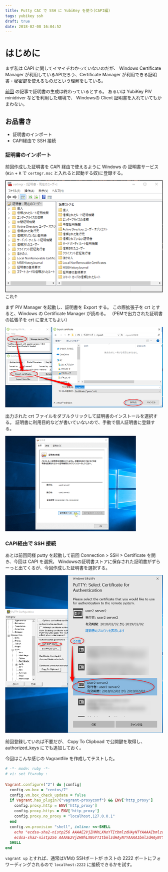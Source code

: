 ```yaml
---
title: Putty CAC で SSH に YubiKey を使う(CAPI編)
tags: yubikey ssh
draft: true
date: 2018-02-08 16:04:52
---
```



# はじめに

まず私は CAPI に関してイマイチわかっていないのだが、 Windows Certificate Manager が利用しているAPIだろう、Certificate Manager が利用できる証明書・秘密鍵を使えるものだという理解をしている。

[前回](https://blog.haniyama.com/2018/02/02/yubikey-ssh-opensc/) の記事で証明書の生成は終わっているとする。
あるいは YubiKey PIV minidriver などを利用した環境で、 Windowsの Client 証明書を入れていてもかまわない。

## お品書き

* 証明書のインポート
* CAPI経由で SSH 接続

### 証明書のインポート

前回作成した証明書を CAPI 経由で使えるように Windows の 証明書サービス(`Win` + `R` で `certmgr.msc` と入れると起動する奴)に登録する。


![](./yubikey-ssh-capi/2018-02-09_16h31_37.png)
これ↑

まず PIV Manager を起動し、証明書を Export する。
この際拡張子を crt とすると、Windows の Certificate Manager が読める。
（PEMで出力された証明書の拡張子を crt に変えてもよい）

![](./yubikey-ssh-capi/2018-02-09_16h38_17.png)

出力された crt ファイルをダブルクリックして証明書のインストールを選択する。
証明書に利用目的などが書いていないので、手動で個人証明書に登録する。

![](./yubikey-ssh-capi/2018-02-09_16h44_30.gif)

### CAPI経由で SSH 接続

あとは前回同様 putty を起動して前回 Connection > SSH > Certificate を開き、今回は CAPI を選択。
Windowsの証明書ストアに保存された証明書がずらーっと出てくるが、今回作成した証明書を選択する。

![](./yubikey-ssh-capi/2018-02-09_16h50_47.png)

前回登録していれば不要だが、 Copy To Clipboad で公開鍵を取得し、 authorized_keys にでも追加しておく。

今回はこんな感じの Vagrantfile を作成してテストした。

```rb
# -*- mode: ruby -*-
# vi: set ft=ruby :

Vagrant.configure("2") do |config|
  config.vm.box = "centos/7"
  config.vm.box_check_update = false
  if Vagrant.has_plugin?("vagrant-proxyconf") && ENV['http_proxy']
    config.proxy.http = ENV['http_proxy']
    config.proxy.https = ENV['http_proxy']
    config.proxy.no_proxy = "localhost,127.0.0.1"
  end
  config.vm.provision "shell", inline: <<-SHELL
    echo "ecdsa-sha2-nistp256 AAAAE2VjZHNhLXNoYTItbmlzdHAyNTYAAAAIbmlzdHAyNTYAAABBBCQwpK871k+4j2jph1lVFLFEOt3PG8ZTy0eKWaXE1wrPuJNI1iNQlGnUZc8KwjjGp7271UdvPUlay802eAAn0hA= PKCS:2a9fdfe8f519746b4f9f3ac75af9d4e0affd2ee8=C:\Windows\System32\opensc-pkcs11.dll2a9fdfe8f519746b4f9f3ac75af9d4e0affd2ee8 CN=user2 server2" >> /home/vagrant/.ssh/authorized_keys
    ecdsa-sha2-nistp256 AAAAE2VjZHNhLXNoYTItbmlzdHAyNTYAAAAIbmlzdHAyNTYAAABBBCQwpK871k+4j2jph1lVFLFEOt3PG8ZTy0eKWaXE1wrPuJNI1iNQlGnUZc8KwjjGp7271UdvPUlay802eAAn0hA= CAPI:2a9fdfe8f519746b4f9f3ac75af9d4e0affd2ee82a9fdfe8f519746b4f9f3ac75af9d4e0affd2ee8 CN=user2 server2
  SHELL
end
```

`vagrant up` とすれば、通常はVMの SSHポートが ホストの 2222 ポートにフォワーディングされるので `localhost:2222` に接続できるかを試す。

